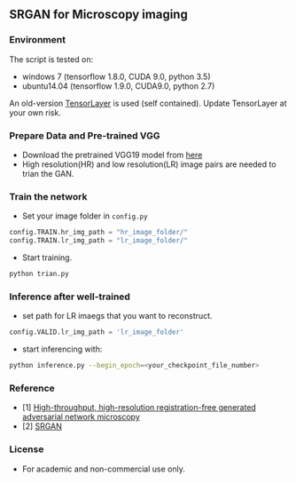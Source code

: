 ## SRGAN for Microscopy imaging

### Environment
The script is tested on:

- windows 7 (tensorflow 1.8.0, CUDA 9.0, python 3.5)
- ubuntu14.04 (tensorflow 1.9.0, CUDA9.0, python 2.7)

An old-version [TensorLayer](http://tensorlayer.readthedocs.io/en/latest/) is used (self contained). Update TensorLayer at your own risk.


### Prepare Data and Pre-trained VGG

- Download the pretrained VGG19 model from [here](https://mega.nz/#!xZ8glS6J!MAnE91ND_WyfZ_8mvkuSa2YcA7q-1ehfSm-Q1fxOvvs)
- High resolution(HR) and low resolution(LR) image pairs are needed to trian the GAN. 


### Train the network

- Set your image folder in `config.py`

```python
config.TRAIN.hr_img_path = "hr_image_folder/"
config.TRAIN.lr_img_path = "lr_image_folder/"
```
- Start training.

```bash
python trian.py
```

### Inference after well-trained

- set path for LR imaegs that you want to reconstruct.

```python 
config.VALID.lr_img_path = 'lr_image_folder'
```

- start inferencing with: 

```bash
python inference.py --begin_epoch=<your_checkpoint_file_number> 
```


### Reference
* [1] [High-throughput, high-resolution registration-free generated adversarial network microscopy](https://arxiv.org/abs/1801.07330)
* [2] [SRGAN](https://github.com/tensorlayer/srgan)

### License

- For academic and non-commercial use only.
